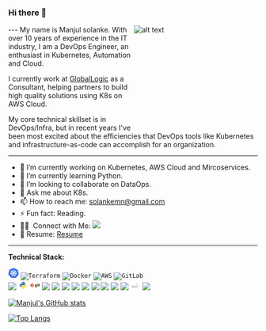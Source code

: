 ### Hi there 👋
          
<img align="right" src="https://media.giphy.com/media/S9oecmLUi26zYzrTZt/giphy.gif" alt="alt text" width="250" height="200">
---
My name is Manjul solanke. With over 10 years of experience in the IT industry, I am a DevOps Engineer, an enthusiast in Kubernetes, Automation and Cloud.

I currently work at [GlobalLogic](https://www.globallogic.com) as a Consultant, helping partners to build high quality solutions using K8s on AWS Cloud.

My core technical skillset is in DevOps/Infra, but in recent years I've been most excited about
the efficiencies that DevOps tools like Kubernetes and infrastructure-as-code can accomplish for an organization.

---
- 🔭 I’m currently working on Kubernetes, AWS Cloud and Mircoservices. 
- 🌱 I’m currently learning Python.
- 👯 I’m looking to collaborate on DataOps.
- 💬 Ask me about K8s.
- 📫 How to reach me: solankemn@gmail.com
- ⚡ Fun fact: Reading.
- 🤝🏻 &nbsp;Connect with Me: <a href="https://www.linkedin.com/in/manjulsolanke"><img src="https://img.shields.io/badge/-Manjul%20Solanke-0077B5?style=flat&logo=Linkedin&logoColor=white"/></a>
- 📝 Resume:  [Resume](https://drive.google.com/file/d/1Ohdt2lMzqVa8abhyY9K0At8GevOCPf15/view)
---

**Technical Stack:**  

<code><img height="20" src="https://github.com/kubernetes/kubernetes/blob/master/logo/logo.png"></code>
<code><img height="20" alt="Terraform" src="https://www.terraform.io/assets/images/logo-hashicorp-3f10732f.svg"></code>
<code><img height="20" alt="Docker" src="https://i0.wp.com/www.docker.com/blog/wp-content/uploads/2013/11/homepage-docker-logo.png?ssl=1"></code>
<code><img height="20" alt="AWS" src="https://avatars.githubusercontent.com/u/2232217?s=200&v=8"></code>
<code><img height="16" alt="GitLab" src="https://about.gitlab.com/images/press/logo/preview/gitlab-logo-white-preview.png"></code>
<code> <img height="20" src="https://jenkins.io/sites/default/files/jenkins_logo.png"></code>
<code><img height="20" src="https://raw.githubusercontent.com/github/explore/80688e429a7d4ef2fca1e82350fe8e3517d3494d/topics/python/python.png"></code>
<code><img height="20" src="https://raw.githubusercontent.com/github/explore/80688e429a7d4ef2fca1e82350fe8e3517d3494d/topics/git/git.png"></code>
<code><img height="20" src="https://cncf-branding.netlify.app/img/projects/prometheus/icon/color/prometheus-icon-color.png"></code>
<code><img height="20" src="https://upload.wikimedia.org/wikipedia/commons/9/9d/Grafana_logo.png"></code>
<code><img height="20" src="https://static-www.elastic.co/v3/assets/bltefdd0b53724fa2ce/blt74acb493aaf69084/5ea8c8dbf5880355558334cd/brand-elastic-stack-220x130.svg"></code>
<code><img height="20" src="https://cncf-branding.netlify.app/img/projects/helm/horizontal/color/helm-horizontal-color.png"></code>
<code><img height="20" src="https://cncf-branding.netlify.app/img/projects/jaeger/horizontal/color/jaeger-horizontal-color.png"></code>
<code><img height="20" src="https://cncf-branding.netlify.app/img/projects/harbor/horizontal/color/harbor-horizontal-color.png"></code>
<code><img height="20" src="https://cncf-branding.netlify.app/img/projects/argo/horizontal/color/argo-horizontal-color.png"></code>
<code><img height="20" src="https://cncf-branding.netlify.app/img/projects/linkerd/horizontal/color/linkerd-horizontal-color.png"></code>
<code><img height="20" src="https://cncf-branding.netlify.app/img/projects/operatorframework/horizontal/color/operatorframework-horizontal-color.png"></code>
<code><img height="20" src="https://raw.githubusercontent.com/github/explore/80688e429a7d4ef2fca1e82350fe8e3517d3494d/topics/mysql/mysql.png"></code>
<code><img height="20" src="https://cncf-branding.netlify.app/img/projects/fluentd/horizontal/color/fluentd-horizontal-color.png"></code>


[![Manjul's GitHub stats](https://github-readme-stats.vercel.app/api?username=manjulsolanke)](https://github.com/manjulsolanke)


[![Top Langs](https://github-readme-stats.vercel.app/api/top-langs/?username=manjulsolanke)](https://github.com/manjulsolanke)



<!--
**manjulsolanke/manjulsolanke** is a ✨ _special_ ✨ repository because its `README.md` (this file) appears on your GitHub profile.

Here are some ideas to get you started:

- 🔭 I’m currently working on Kubernetes and AWS Cloud.
- 🌱 I’m currently learning Python.
- 👯 I’m looking to collaborate on ...
- 🤔 I’m looking for help with ...
- 💬 Ask me about K8s.
- 📫 How to reach me: solankemn@gmail.com
- 😄 Pronouns: ...
- ⚡ Fun fact: Reading 
-->
